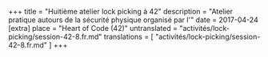 +++
title = "Huitième atelier lock picking à 42"
description = "Atelier pratique autours de la sécurité physique organisé par l'"
date = 2017-04-24
[extra]
place = "Heart of Code (42)"
untranslated = "activités/lock-picking/session-42-8.fr.md"
translations = [
    "activités/lock-picking/session-42-8.fr.md"
]
+++
